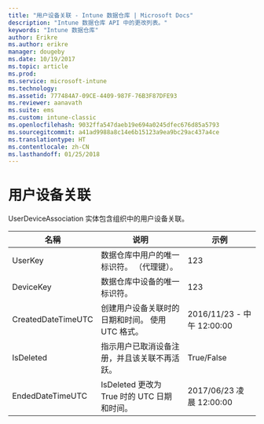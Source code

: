 ```yaml
---
title: "用户设备关联 - Intune 数据仓库 | Microsoft Docs"
description: "Intune 数据仓库 API 中的更改列表。"
keywords: "Intune 数据仓库"
author: Erikre
ms.author: erikre
manager: dougeby
ms.date: 10/19/2017
ms.topic: article
ms.prod: 
ms.service: microsoft-intune
ms.technology: 
ms.assetid: 777484A7-09CE-4409-987F-76B3F87DFE93
ms.reviewer: aanavath
ms.suite: ems
ms.custom: intune-classic
ms.openlocfilehash: 9032ffa547daeb19e694a0245dfec676d85a5793
ms.sourcegitcommit: a41ad9988a8c14e6b15123a9ea9bc29ac437a4ce
ms.translationtype: HT
ms.contentlocale: zh-CN
ms.lasthandoff: 01/25/2018
---
```

# <a name="user-device-association"></a>用户设备关联

UserDeviceAssociation 实体包含组织中的用户设备关联。

| 名稱               | 说明                                                                                      | 示例                |
|--------------------|--------------------------------------------------------------------------------------------------|------------------------|
| UserKey            | 数据仓库中用户的唯一标识符。 （代理键）。                              | 123                    |
| DeviceKey          | 数据仓库中设备的唯一标识符。                                            | 123                    |
| CreatedDateTimeUTC | 创建用户设备关联时的日期和时间。 使用 UTC 格式。                                | 2016/11/23 - 中午 12:00:00 |
| IsDeleted          | 指示用户已取消设备注册，并且该关联不再活跃。 | True/False             |
| EndedDateTimeUTC   | IsDeleted 更改为 True 时的 UTC 日期和时间。                                              | 2017/06/23 凌晨 12:00:00 |
